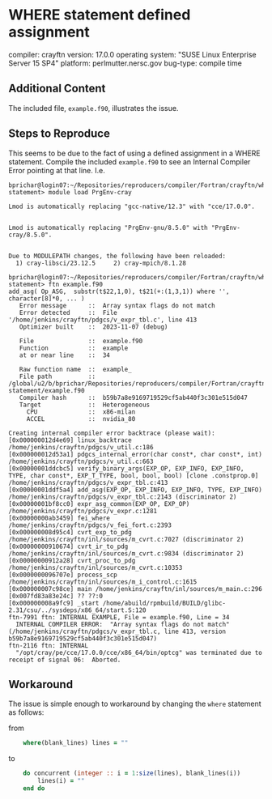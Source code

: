 # WHERE statement defined assignment

compiler: crayftn
version: 17.0.0
operating system: "SUSE Linux Enterprise Server 15 SP4"
platform: perlmutter.nersc.gov
bug-type: compile time

## Additional Content

The included file, `example.f90`, illustrates the issue.

## Steps to Reproduce

This seems to be due to the fact of using a defined assignment in a WHERE statement.
Compile the included `example.f90` to see an Internal Compiler Error pointing at that line.
I.e.

```text
bprichar@login07:~/Repositories/reproducers/compiler/Fortran/crayftn/where-statement> module load PrgEnv-cray

Lmod is automatically replacing "gcc-native/12.3" with "cce/17.0.0".


Lmod is automatically replacing "PrgEnv-gnu/8.5.0" with "PrgEnv-cray/8.5.0".


Due to MODULEPATH changes, the following have been reloaded:
  1) cray-libsci/23.12.5     2) cray-mpich/8.1.28

bprichar@login07:~/Repositories/reproducers/compiler/Fortran/crayftn/where-statement> ftn example.f90
add_asg( Op_ASG,  substr(t$22,1,0), t$21(+:(1,3,1)) where '', character[8]*0, ... )
   Error message      ::  Array syntax flags do not match
   Error detected     ::  File '/home/jenkins/crayftn/pdgcs/v_expr_tbl.c', line 413
   Optimizer built    ::  2023-11-07 (debug)

   File               ::  example.f90
   Function           ::  example
   at or near line    ::  34

   Raw function name  ::  example_
   File path          ::  /global/u2/b/bprichar/Repositories/reproducers/compiler/Fortran/crayftn/where-statement/example.f90
   Compiler hash      ::  b59b7a8e9169719529cf5ab440f3c301e515d047
   Target             ::  Heterogeneous
     CPU              ::  x86-milan
     ACCEL            ::  nvidia_80

Creating internal compiler error backtrace (please wait):
[0x000000012d4e69] linux_backtrace /home/jenkins/crayftn/pdgcs/v_util.c:186
[0x000000012d53a1] pdgcs_internal_error(char const*, char const*, int) /home/jenkins/crayftn/pdgcs/v_util.c:663
[0x00000001ddcbc5] verify_binary_args(EXP_OP, EXP_INFO, EXP_INFO, TYPE, char const*, EXP_T_TYPE, bool, bool, bool) [clone .constprop.0] /home/jenkins/crayftn/pdgcs/v_expr_tbl.c:413
[0x00000001ddf5a4] add_asg(EXP_OP, EXP_INFO, EXP_INFO, TYPE, EXP_INFO) /home/jenkins/crayftn/pdgcs/v_expr_tbl.c:2143 (discriminator 2)
[0x00000001bf8cc0] expr_asg_common(EXP_OP, EXP_OP) /home/jenkins/crayftn/pdgcs/v_expr.c:1281
[0x00000000ab3459] fei_where /home/jenkins/crayftn/pdgcs/v_fei_fort.c:2393
[0x000000008d95c4] cvrt_exp_to_pdg /home/jenkins/crayftn/inl/sources/m_cvrt.c:7027 (discriminator 2)
[0x00000000910674] cvrt_ir_to_pdg /home/jenkins/crayftn/inl/sources/m_cvrt.c:9834 (discriminator 2)
[0x00000000912a28] cvrt_proc_to_pdg /home/jenkins/crayftn/inl/sources/m_cvrt.c:10353
[0x0000000096707e] process_scp /home/jenkins/crayftn/inl/sources/m_i_control.c:1615
[0x000000007c98ce] main /home/jenkins/crayftn/inl/sources/m_main.c:296
[0x007fd83a83e24c] ?? ??:0
[0x000000008a9fc9] _start /home/abuild/rpmbuild/BUILD/glibc-2.31/csu/../sysdeps/x86_64/start.S:120
ftn-7991 ftn: INTERNAL EXAMPLE, File = example.f90, Line = 34
  INTERNAL COMPILER ERROR:  "Array syntax flags do not match" (/home/jenkins/crayftn/pdgcs/v_expr_tbl.c, line 413, version b59b7a8e9169719529cf5ab440f3c301e515d047)
ftn-2116 ftn: INTERNAL
  "/opt/cray/pe/cce/17.0.0/cce/x86_64/bin/optcg" was terminated due to receipt of signal 06:  Aborted.
```

## Workaround

The issue is simple enough to workaround by changing the `where` statement as follows:

from

```fortran
    where(blank_lines) lines = ""
```

to

```fortran
    do concurrent (integer :: i = 1:size(lines), blank_lines(i))
        lines(i) = ""
    end do
```
